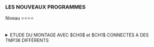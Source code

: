 ### LES NOUVEAUX PROGRAMMES
Niveau ⭐⭐⭐⭐
<br><br>

<details>
   <summary>ETUDE DU MONTAGE AVEC $CH0$ et  $CH1$ CONNECTÉS A DES TMP36 DIFFÉRENTS</summary><br>

><details>
>  <summary><b>But de ce montage.</b></summary><br>
>
>- Ce montage va permettre d'observer le comportement du MCP3002 en mode $différentiel$ et $asymétrique$.<br><br>
>   - A température constantes quelles mesures obtient on pour chaque TMP36?<br><br>
>   - A température variable quelles sont les constantes de temps obtenues?
></details>

><details>
>  <summary><b>Cas à température constante.</b></summary><br>
>   - A développer.
></details>   
>
><details>
>   <summary><b>Cas à température Variable.</b></summary><br>
>
>><details>
>>   <summary><b>Principe.</b></summary><br>
>>Dans le T.P de niveau ⭐⭐⭐ nous avons évalué le temps de réponse thermique du $TMP36$ en mode $Asymétrique$.<br>
>>Dans le T.P de niveau ⭐⭐⭐ nous allons :<br>
>>- évalué le temps de réponse thermique du $TMP36$ en mode $Asymétrique$.
>>- Comparer les résultats entre les deux modes.<br>
>>Comme pour le T.P. de niveau ⭐⭐⭐ :<br>
>>
>>  - Nous prendrons le TMP36 du canal 0 comme référence de température (quasi constante).<br>
>>  - Nous ferons évoluer uniquement la température du TMP36 du canal 1.<br>
>>
>>La comparaison des températures mesurées au fils du temps permet d'obtenir le temps de réponse.<br><br>
>>
>>Les mesures se déroulerons de la façon suivante :<br><br>
>>- Phase de ***montée en température*** : <br>
>>     -1 On laisse les deux $TMP36$ se stabiliser.<br>
>>     -2 On lance le programme de mesure.<br>
>>     -3 On chauffe avec les doigts le $TMP36$ connecté sur le canal ***CH1***.<br>
>>     -4 Au bout de 15 secondes le programme affiche un message indiquant que l'on passe en mode refroidissement.<br>
>>
>>- Phase de ***refroidissement*** : <br>
>>     -5 On relache le $TMP36$$<br>
>>     -6 Au bout de 70 secondes le programme affiche un message de fin de mesures.<br>
>>
>>- Phase d'***enregistrement des résultats*** : <br>
>>     -7 Les mesures de la phase 1 sont copiées dans **mesure_rise.txt** du répertoire courant.<br>
>>     -8 Les mesures de la phase 2 sont copiées dans **mesure_cooling.txt** du répertoire courant.<br> 
>></details>   
>>
>><details>
>>   <summary><b>Mise en oeuvre.</b></summary><br>
>>
>>><details>
>>>   <summary><b>Précautions au moment de l'obtention des mesures.</b></summary><br>
>>>  L'expérience, et la mise au point ont montré que :<br>
>>>
>>>- Lors de la phase de montée en température il faudra absolument éviter de toucher le TMP36 de référence.<br>
>>>
>>>- Il faut faire le maximum de mesure dans le temps imparti, et réduire au maximum le temps de digitalisation.<br>
>>>     - Le temps choisi entre deux mesures est de $50$ $ms$.<br>
>>>     - La fréquence d'horloge ***SPI*** choisie est de $10$ $KHz$.<br>
>>>
>>>- Le code n'étant pas compilé, celui-ci doit être le plus efficace possible.<br>
>>>     - Code minimaliste.<br>
>>>     - Pas d'affichage des résultats à l'écran au fils des mesures.<br>
>>>     - Pas d'enregistrement des résultats de mesures dans un fichier au fils des mesures. <br>
>>>
>>>- Du fait que la mesure de température est calculée à partir de la digitalisation fournie par le MCP3002<br>
>>>  il n'est pas nécessaire de mémoriser les température ( float ) mais uniquement le code de digitalisation ( octet )<br>
>>>  La préfix $Dig$ ::= $Digitalisation$
>>>     - Le code doit mémoriser les valeurs $Dig_{0}$ et $Dig_{Diff1}$ obtenues respectivement sur ***CH0*** et ***CH1*** du **MCP3002**.<br>
>>>     - Le code doit mémoriser les valeurs $Dig_{Diff0}$ obtenue respectivement sur ***CH+*** et ***CH-*** du **MCP3002**.<br>
>>>     - Le code doit mémoriser les valeurs $Dig_{Diff1}$ obtenue respectivement sur ***CH-*** et ***CH+*** du **MCP3002**.<br>
>>>     - Le code doit mémoriser la référence temporelle associée issue de l'horloge système. <br>
>>>
>>>- Chaque mesure aura 5 champs de données.<br>
>>>     - Le premier champ est la référence temporelle correspondant au début de la digitalisation sur le canal ***CH1***.<br>
>>>       Cette référence ne sera pas absolue, mais correspondra au temps écoulé depuis la première mesure.   
>>>     - Les deux champs suivants correspondent à $Dig_{0}$ et $Dig_{1}$; dans cet ordre, au mode $Asymétrique$.<br>
>>>     - Les deux champs suivants correspondent à $Dig_{Diff0}$ et $Dig_{Diff1}$; dans cet ordre, au mode $Différentiel$.<br>
>>>     - Les champs seront séparés par le caractère virgule $,$<br>
>>>
>>>     -  $mesure(t_{I})$ ::= $t_{I}$ $,$ $Dig_{0}(t_{I})$ $,$ $Dig_{1}(t_{I})$ $,$  $Dig_{Diff0}(t_{I})$ $,$ $Dig_{Diff1}(t_{I})$
>>></details>
>>>
>>><details>
>>>   <summary><b>Prétraitement des données avant l'interprétation des mesures.</b></summary><br>
>>>
>>>- Sachant que la digitalisation est à $\pm1$ bit il faudra ***normaliser/corriger*** les champs $Dig0$ et $Dig1$:<br><br>
>>>    - Si pour $t_{I} \in [t_{0},t_{FINAL}]$ $Dig0(t_{I}) = M$  mais que $\exists$ quelques $t_{Q} \subset [t_{0},t_{FINAL}]$ tel que  $Dig0(t_{Q}) = M\pm1$<br>
>>>          alors il faut corriger $Dig0(t_{Q}) = M$.<br><br>
>>>     - Si pour $t_{I} \in [t_{a},t_{b}]$ $Dig1(t_{I}) = N$  mais que $\exists$ quelques $t_{P} \subset [t_{a},t_{b}]$ tel que  $Dig1(t_{P}) = N\pm1$<br>
>>>       alors il faut corriger $Dig1(t_{P}) = N$.<br>
>>></details>
>>>
>>><details>
>>>   <summary><b>Modélisation thermique constructeur du TMP36.</b></summary><br>
>>>
>>>- Dans la documention constructeur du TMP36, au paragraphe ***THERMAL ENVIRONMENT EFFECTS*** (page 9) se trouve la modélisation thermique de ce composant.<br>
>>>  Il y est précisé également la définition du temps de réponse thermique :<br>
>>>
>>>````
>>>The thermal capacity of CC varies with the measurement medium because
>>>   it includes anything in direct contact with the package.
>>>In all practical cases, the thermal capacity of CC is the limiting factor
>>>   in the thermal response time of the sensor and can be represented 
>>>   by a single-pole RC time constant response.
>>>The thermal time constant of a temperature sensor is defined as the time required
>>>   for the sensor to reach 63.2% of the final value for a step change in the temperature.
>>>````
>>>
>>>````   
>>>La capacité thermique du CC varie en fonction du milieu physique où à lieu la mesure car
>>>   cela inclut tout ce qui est en contact direct avec le boitier.
>>>Dans tous les cas pratiques, la capacité thermique du CC est le facteur qui limite
>>>   le temps de réponse thermique du capteur. Ce phénomène peut être modélisé
>>>   par une équation différentielle à un pôle de type RC où RC est la constante de temps.
>>>La constante de temps thermique d'un capteur de température est définie comme le temps 
>>>   nécessaire au capteur pour atteindre 63,2 % de la valeur finale pour un
>>>   changement en échelon de la température.
>>>````
>>>
>>>
>>></details>   
>>>
>>><details>
>>>   <summary><b>Modélisation thermique adoptée.</b></summary><br>
>>>   
>>>- Pour la partie montée en température nous utiliserons le modèle :<br><br>
>>>  $N(t)=N_{Max}*(1-\exp(-\frac{t}{\tau}))$<br>
>>>
>>>  |Paramètre|Signification|
>>>  |---|---|
>>>  | $N(t)$ | Valeur digitale au temps $t$ avec $t \in [0, t_{Final}]$ |
>>>  | $N_{Max}$ | Valeur digitale maximal atteinte|   
>>>  | $\tau$ | temps de réponse thermique de montée en température recherché|
>>>  <br>
>>>   
>>>- Pour la partie de refroidissement nous utiliserons le modèle :<br><br>
>>>  $N(t)=N_{Max}*(-\exp(-\frac{t}{\tau}))$<br>
>>>
>>>  |Paramètre|Signification|
>>>  |---|---|
>>>  | $N_{t}$ | Valeur digitale au temps $t$ avec $t \in [0, t_{Final}]$ |   
>>>  |$N_{Max}$ | Valeur digitale maximal avant refroidissement|
>>>  |$\tau$ | temp de réponse thermique de refroidissement recherché|
>>></details>   
>>>
>>><details>
>>>   <summary><b>Exemple du contenu des fichiers de résultats.</b></summary><br>
>>>
>>>````
>>>==> mesure_rise.txt <==
>>>Dig0;Dig1;time
>>>208;  213;0.00001 
>>>207;  212;0.01036
>>>206;  212;0.02057
>>>208;  213;0.03077
>>>208;  212;0.04097
>>>206;  212;0.05117
>>> ........
>>>220;  245;14.93956
>>>220;  245;14.94991
>>>220;  245;14.96025
>>>220;  245;14.97060
>>>221;  247;14.98094
>>>220;  245;14.99129
>>>220;  245;15.00163   
>>>
>>>==> mesure_cooling.txt <==
>>>Dig0;Dig1;time
>>>220;  245;0.00001    
>>>220;  245;0.01038
>>>220;  245;0.02076
>>>220;  246;0.03110
>>>220;  245;0.04145
>>>2220;  245;0.05180
>>>  .........
>>>219;  225;59.94911
>>>220;  225;59.95946
>>>220;  225;59.96981
>>>2219;  225;59.98015
>>>218;  224;59.99051
>>>218;  224;60.00083   
>>>````   
>>></details>
>> 
>></details>  
>>
>><details>
>>   <summary><b>Le code.</b></summary><br>
>>
>>````python
>>import spidev
>>import time
>>import io
>>
>>#Constants & parameters
>>CE0       = 0  #  CE0  of  RPiB3+ is connected on  CS of MCP3002
>>SPI_BUS_0 = 0  #  system device either /dev/spidev0.0  or  /dev/spidev0.1
>>
>>SPEED_STANDAR = 4000     # Hz
>>SPEED_FAST    = 40000    # Hz
>>REQUEST_CH0 = [ 0x60, 0x00 ] # query to obtain the digitalization voltage on CH0
>>REQUEST_CH1 = [ 0x70, 0x00 ] # query to obtain the digitalization voltage on CH1
>>
>>RESOLUTION    =  10             # bits
>>NB_OF_SAMPLES = 2**RESOLUTION
>>
>>TIME_PHASE_RISING  = 15.0       # second
>>TIME_PHASE_COOLING = 60.0       # second
>>WAITING_TIME       = 0.00863    # second to obtain 10 ms beetwen 2 maesures
>>TITLE              = "Dig0;Dig1;time\n"
>>
>># Create instance
>>spi = spidev.SpiDev()
>>
>># Open /dev/spidev0.0  with   CE0 -> CS of MCP3002
>>spi.open( SPI_BUS_0, CE0 )
>>
>># Return the digitalized value from chanel 0 or 1 of MCP3002 
>>def get_digitalValue( request, speed ):
>>   demande = request[:]
>>   reponse =  spi.xfer2( demande , speed)
>>   return (reponse[0] <<8 | reponse[1])
>>
>>#---------------------
>># MAIN MAIN MAIN MAIN
>>#---------------------
>>
>>print("\n START TEMPERATURE RISE PHASE (touch the TMP36)\n")
>>
>>list_mesures_up = []  # List containing all the measurements
>>ti = 0                # Time reference of the ith measure
>>to = time.time()      # Time reference for starting measurements
>>while ti < TIME_PHASE_RISING:
>>   
>>   ti = time.time() - to
>> 
>>   digitalValueCH1 = get_digitalValue(REQUEST_CH1, SPEED_FAST )
>>   digitalValueCH0 = get_digitalValue(REQUEST_CH0, SPEED_FAST )
>>
>>   list_mesures_up.append( [digitalValueCH0, digitalValueCH1, ti])
>>   
>>   time.sleep(WAITING_TIME) 
>>
>>
>>print("\n START COOLING PHASE (no longer touches the TMP36)\n")
>>
>>list_mesures_down = []  # List containing all the measurements
>>ti = 0                  # Time reference of the ith measure
>>to = time.time()        # Time reference for starting measurements
>>while ti < TIME_PHASE_COOLING:
>>
>>   ti = time.time() - to
>>
>>   digitalValueCH1 = get_digitalValue(REQUEST_CH1, SPEED_FAST )
>>   digitalValueCH0 = get_digitalValue(REQUEST_CH0, SPEED_FAST )
>>
>>   list_mesures_down.append( [digitalValueCH0, digitalValueCH1, ti])
>>
>>   time.sleep(WAITING_TIME)
>> 
>>print("\n MEASURES DONE \n")
>>print(" START MAKE OUTPUT FILES\n")
>>
>># Create output file  rise
>>out_file = io.open( "./mesure_rise.txt", "w")
>>out_file.write(TITLE)
>>
>>for mesure in list_mesures_up : 
>>   out_file.write(f"{mesure[0]:5};{mesure[1]:5};{mesure[2]:6.5f}\n")
>>out_file.close() 
>>
>># Create output file cooling 
>>out_file = io.open( "./mesure_cooling.txt", "w")
>>out_file.write(TITLE)
>>
>>for mesure in list_mesures_down :
>>   out_file.write(f"{mesure[0]:5};{mesure[1]:5};{mesure[2]:6.5f}\n")
>>out_file.close()
>>
>>print(" FINISH \n")
>>````
>></details>
>>
>>
>><details>
>>   <summary><b>Traitement des données</b></summary>
>>
>>- Les données seront traitée sous ***Excel***.<br>
>>   - [Traitement de la phase de monté en température](https://github.com/Dmtmgrls/RPi_spi_mcp3002/blob/main/Documents/FR/STEP_3/FR_EXCEL_WARM_UP.md) .<br>
>>   - [Traitement de la phase de refroidissement](https://github.com/Dmtmgrls/RPi_spi_mcp3002/blob/main/Documents/FR/STEP_3/FR_EXCEL_COOLING.md).<br><br>
>>
>>- On peut déjà donné un exemple de traitement correspondant à la phase de monté en température :<br><br>
>>
>>    - En bleu les mesures du $Gap(t_{i})=Dig1(t_{i})-Dig0(t_{i})$  exprimée en bits.<br>
>>    - En rouge la fonction $y_{Model}(t)=N*(1-(\exp(-\frac{t}{\tau}))$ de la modélisation. Avec $N=22$ bits, et $\tau=3,1255$)
>>    - Le carré vert correspond à $y(\tau)=63,2$ % de $N$ soit $14$ bits.<br><br>
>> 
>> ![](https://github.com/Dmtmgrls/RPi_spi_mcp3002/blob/main/Documents/PICTURES/level3_ch0ch1_disconnected_test_2.png)
>>
>></details> 
>>
>><details>
>>   <summary><b>Conclusion</b></summary>
>>
>>- ***Reproductibilité des mesures***<br>
>>
>>   - La phase de monté en température est très dépendante de la façon dont on tient le capteur de température.<br>
>>     Après de nombreux essais, la valeur de $\tau = 3,7$ s trouvée initialement varie entre $2,8$ et $4,2$ secondes.<br>
>>     Soit une ereur de $\pm20$%<br><br>
>>
>>   - La phase de refroidissement ne dépend plus de la façon de tenir le TMP36.<br>
>>     Après de nombreux essais, la valeur de $\tau = 23$ s trouvée initialement varie entre $18,5$ et $23$ secondes.<br>
>>     Soit une erreur de $\pm10$%<br><br>
>>
>>- ***Pourquoi les valeurs de*** $\tau$ ***sont différentes entre les deux phases.***<br>
>>   - Le constructeur indique que thermiquement son composant peut être modélisé par une fonction de transfert à $deux$ $pôles$.<br>
>>     Mais en fait cela peut se ramener à une fonction de transfert à seul pôle qui correspond au comportement thermique du boitier.<br>
>>   - Donc selon la qualité du contact thermique entre la source chaude/froide et le boitier, les conditions ne sont pas les mêmes.
>>     D'aileurs les courbes de mesure du constructeur indique les conditions de mesure : 
>>       - Bain d'huile.
>>       - Radiateur monté sur le TMP36.
>>       - Refroidissement avec souflage d'air.<br>
>>
>>- ***Les précaution d'utilisation du TMP36.***
>>   - Ce composant ne pourra pas mesurer des variation de température trop rapide.<br>
>>     Il sera idéal pour mesurer la température d'un logement par exemple.<br>
>>
>>- ***Critique de cette méthode de mesure.***
>>    - Nous avons réalisé un calcul sur des tensions numérisées.<br>
>>      Ce qui a doublé l'erreurs dues au pas denumérisation ( $\pm2$ bits)<br>
>>
>>- ***Solution.***
>>    - le MCP3002 à la posibilité de mesurer des grandeurs de façon différentielle.<br>
>>      La numérisation se fait directement sur le signal analogique ($Canal_{1} - Canal_{0}$).<br>
>>      Il n'y a plus de calcul à faire, et l'erreur due à la numérisation reste à  $\pm1$ bits.<br>
>>      C'est l'objet du T.P. de niveau ⭐⭐⭐⭐
>></details> 
></details>

</details>
